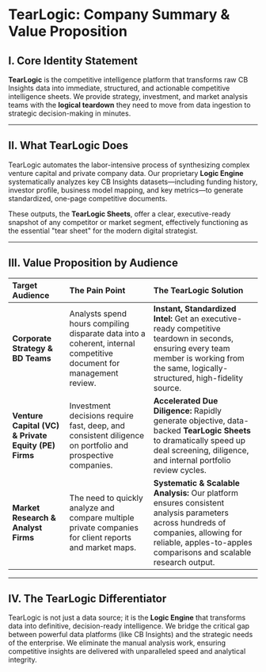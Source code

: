# TearLogic: Company Summary & Value Proposition

## I. Core Identity Statement

**TearLogic** is the competitive intelligence platform that transforms raw CB Insights data into immediate, structured, and actionable competitive intelligence sheets. We provide strategy, investment, and market analysis teams with the **logical teardown** they need to move from data ingestion to strategic decision-making in minutes.

---

## II. What TearLogic Does

TearLogic automates the labor-intensive process of synthesizing complex venture capital and private company data. Our proprietary **Logic Engine** systematically analyzes key CB Insights datasets—including funding history, investor profile, business model mapping, and key metrics—to generate standardized, one-page competitive documents.

These outputs, the **TearLogic Sheets**, offer a clear, executive-ready snapshot of any competitor or market segment, effectively functioning as the essential "tear sheet" for the modern digital strategist.

---

## III. Value Proposition by Audience

| Target Audience | The Pain Point | The TearLogic Solution |
| :--- | :--- | :--- |
| **Corporate Strategy & BD Teams** | Analysts spend hours compiling disparate data into a coherent, internal competitive document for management review. | **Instant, Standardized Intel:** Get an executive-ready competitive teardown in seconds, ensuring every team member is working from the same, logically-structured, high-fidelity source. |
| **Venture Capital (VC) & Private Equity (PE) Firms** | Investment decisions require fast, deep, and consistent diligence on portfolio and prospective companies. | **Accelerated Due Diligence:** Rapidly generate objective, data-backed **TearLogic Sheets** to dramatically speed up deal screening, diligence, and internal portfolio review cycles. |
| **Market Research & Analyst Firms** | The need to quickly analyze and compare multiple private companies for client reports and market maps. | **Systematic & Scalable Analysis:** Our platform ensures consistent analysis parameters across hundreds of companies, allowing for reliable, apples-to-apples comparisons and scalable research output. |

---

## IV. The TearLogic Differentiator

TearLogic is not just a data source; it is the **Logic Engine** that transforms data into definitive, decision-ready intelligence. We bridge the critical gap between powerful data platforms (like CB Insights) and the strategic needs of the enterprise. We eliminate the manual analysis work, ensuring competitive insights are delivered with unparalleled speed and analytical integrity.